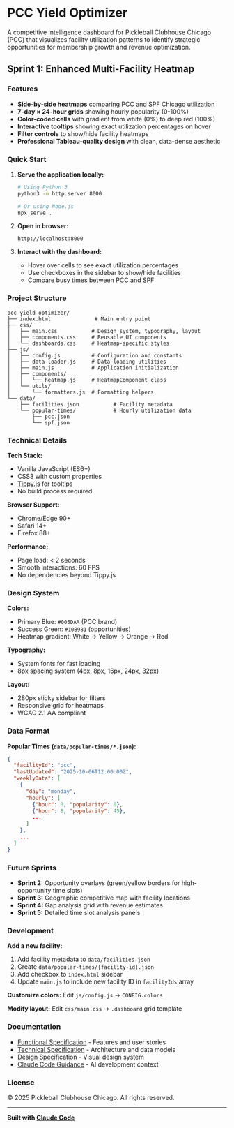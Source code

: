 # PCC Yield Optimizer

A competitive intelligence dashboard for Pickleball Clubhouse Chicago (PCC) that visualizes facility utilization patterns to identify strategic opportunities for membership growth and revenue optimization.

## Sprint 1: Enhanced Multi-Facility Heatmap

### Features
- **Side-by-side heatmaps** comparing PCC and SPF Chicago utilization
- **7-day × 24-hour grids** showing hourly popularity (0-100%)
- **Color-coded cells** with gradient from white (0%) to deep red (100%)
- **Interactive tooltips** showing exact utilization percentages on hover
- **Filter controls** to show/hide facility heatmaps
- **Professional Tableau-quality design** with clean, data-dense aesthetic

### Quick Start

1. **Serve the application locally:**
   ```bash
   # Using Python 3
   python3 -m http.server 8000

   # Or using Node.js
   npx serve .
   ```

2. **Open in browser:**
   ```
   http://localhost:8000
   ```

3. **Interact with the dashboard:**
   - Hover over cells to see exact utilization percentages
   - Use checkboxes in the sidebar to show/hide facilities
   - Compare busy times between PCC and SPF

### Project Structure

```
pcc-yield-optimizer/
├── index.html              # Main entry point
├── css/
│   ├── main.css           # Design system, typography, layout
│   ├── components.css     # Reusable UI components
│   └── dashboards.css     # Heatmap-specific styles
├── js/
│   ├── config.js          # Configuration and constants
│   ├── data-loader.js     # Data loading utilities
│   ├── main.js            # Application initialization
│   ├── components/
│   │   └── heatmap.js     # HeatmapComponent class
│   └── utils/
│       └── formatters.js  # Formatting helpers
└── data/
    ├── facilities.json           # Facility metadata
    └── popular-times/            # Hourly utilization data
        ├── pcc.json
        └── spf.json
```

### Technical Details

**Tech Stack:**
- Vanilla JavaScript (ES6+)
- CSS3 with custom properties
- [Tippy.js](https://atomiks.github.io/tippyjs/) for tooltips
- No build process required

**Browser Support:**
- Chrome/Edge 90+
- Safari 14+
- Firefox 88+

**Performance:**
- Page load: < 2 seconds
- Smooth interactions: 60 FPS
- No dependencies beyond Tippy.js

### Design System

**Colors:**
- Primary Blue: `#005DAA` (PCC brand)
- Success Green: `#10B981` (opportunities)
- Heatmap gradient: White → Yellow → Orange → Red

**Typography:**
- System fonts for fast loading
- 8px spacing system (4px, 8px, 16px, 24px, 32px)

**Layout:**
- 280px sticky sidebar for filters
- Responsive grid for heatmaps
- WCAG 2.1 AA compliant

### Data Format

**Popular Times (`data/popular-times/*.json`):**
```json
{
  "facilityId": "pcc",
  "lastUpdated": "2025-10-06T12:00:00Z",
  "weeklyData": [
    {
      "day": "monday",
      "hourly": [
        {"hour": 0, "popularity": 0},
        {"hour": 8, "popularity": 45},
        ...
      ]
    },
    ...
  ]
}
```

### Future Sprints

- **Sprint 2:** Opportunity overlays (green/yellow borders for high-opportunity time slots)
- **Sprint 3:** Geographic competitive map with facility locations
- **Sprint 4:** Gap analysis grid with revenue estimates
- **Sprint 5:** Detailed time slot analysis panels

### Development

**Add a new facility:**
1. Add facility metadata to `data/facilities.json`
2. Create `data/popular-times/{facility-id}.json`
3. Add checkbox to `index.html` sidebar
4. Update `main.js` to include new facility ID in `facilityIds` array

**Customize colors:**
Edit `js/config.js` → `CONFIG.colors`

**Modify layout:**
Edit `css/main.css` → `.dashboard` grid template

### Documentation

- [Functional Specification](./FUNCTIONAL_SPEC.md) - Features and user stories
- [Technical Specification](./TECH_SPEC.md) - Architecture and data models
- [Design Specification](./DESIGN_SPEC.md) - Visual design system
- [Claude Code Guidance](./CLAUDE.md) - AI development context

### License

© 2025 Pickleball Clubhouse Chicago. All rights reserved.

---

**Built with [Claude Code](https://claude.com/claude-code)**
